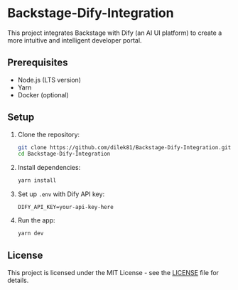 # Backstage-Dify-Integration

This project integrates Backstage with Dify (an AI UI platform) to create a more intuitive and intelligent developer portal. 

## Prerequisites

- Node.js (LTS version)
- Yarn
- Docker (optional)

## Setup

1. Clone the repository:
   ```bash
   git clone https://github.com/dilek81/Backstage-Dify-Integration.git
   cd Backstage-Dify-Integration
   ```

2. Install dependencies:
   ```bash
   yarn install
   ```

3. Set up `.env` with Dify API key:
   ```plaintext
   DIFY_API_KEY=your-api-key-here
   ```

4. Run the app:
   ```bash
   yarn dev
   ```

## License

This project is licensed under the MIT License - see the [LICENSE](LICENSE) file for details.
